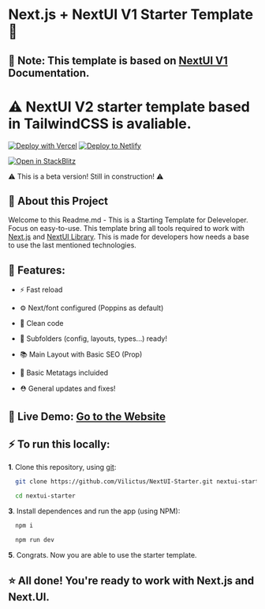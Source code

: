 
#  Next.js + NextUI V1 Starter Template 🚀
## 🚨 Note: This template is based on [NextUI V1](https://v1.nextui.org/) Documentation.

# ⚠ NextUI V2 starter template based in TailwindCSS is avaliable.

[![Deploy with Vercel](https://vercel.com/button)](https://vercel.com/import/git?s=https://github.com/Vilictus/next-ui-starter-template) [![Deploy to Netlify](https://www.netlify.com/img/deploy/button.svg)](https://app.netlify.com/start/deploy?repository=https://github.com/Vilictus/next-ui-starter-template)

[![Open in StackBlitz](https://developer.stackblitz.com/img/open_in_stackblitz.svg)](https://stackblitz.com/github/Vilictus/next-ui-starter-template)


⚠ This is a beta version! Still in construction! ⚠

## 📄 About this Project

Welcome to this Readme.md - This is a Starting Template for Deleveloper. Focus on easy-to-use. This template bring all tools required to work with  [Next.js](https://nextjs.org/) and  [NextUI Library](https://nextui.org/). This is made for developers how needs a base to use the last mentioned technologies. 



## 🍃 Features:

- ⚡ Fast reload
-  ⚙ Next/font configured (Poppins as default)
- 🎨 Clean code
- 🧧 Subfolders (config, layouts, types...) ready!
- 📚 Main Layout with Basic SEO (Prop)
- 🚀 Basic Metatags incluided

- ⛑ General updates and fixes!






## 🌵 Live Demo: [Go to the Website](https://next-ui-starter.vercel.app/)


## ⚡ To run this locally: 
**1**. Clone this repository, using [git](https://git-scm.com/):
```bash
  git clone https://github.com/Vilictus/NextUI-Starter.git nextui-starter
```
```bash
  cd nextui-starter
```

**3**. Install dependences and run the app (using NPM):

```bash
  npm i
```

```bash
  npm run dev
```

**5**. Congrats. Now you are able to use the starter template.

## ⭐ All done! You're ready to work with Next.js and Next.UI.




